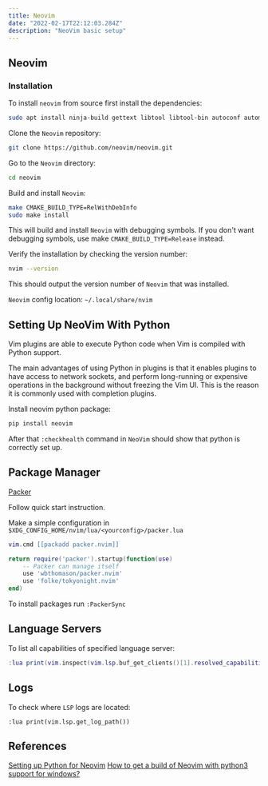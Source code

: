 ```yaml
---
title: Neovim
date: "2022-02-17T22:12:03.284Z"
description: "NeoVim basic setup"
---
```



## Neovim

### Installation

To install `neovim` from source first install the dependencies:

```bash
sudo apt install ninja-build gettext libtool libtool-bin autoconf automake cmake g++ pkg-config unzip
```

Clone the `Neovim` repository:

```bash
git clone https://github.com/neovim/neovim.git
```

Go to the `Neovim` directory:

```bash
cd neovim
```

Build and install `Neovim`:

```bash
make CMAKE_BUILD_TYPE=RelWithDebInfo
sudo make install
```

This will build and install `Neovim` with debugging symbols. If you don't want debugging symbols, use make 
`CMAKE_BUILD_TYPE=Release` instead.

Verify the installation by checking the version number:

```bash
nvim --version
```

This should output the version number of `Neovim` that was installed.


`Neovim` config location: `~/.local/share/nvim`

## Setting Up NeoVim With Python

Vim plugins are able to execute Python code when Vim is compiled with Python support.

The main advantages of using Python in plugins is that it enables plugins to have access to network sockets, and perform long-running or expensive operations in the background without freezing the Vim UI. This is the reason it is commonly used with completion plugins.

Install neovim python package:

```bash
pip install neovim
```

After that `:checkhealth` command in `NeoVim` should show that python is correctly set up.

## Package Manager

[Packer](https://github.com/wbthomason/packer.nvim)

Follow quick start instruction.

Make a simple configuration in `$XDG_CONFIG_HOME/nvim/lua/<yourconfig>/packer.lua`

```lua
vim.cmd [[packadd packer.nvim]]

return require('packer').startup(function(use)
    -- Packer can manage itself
    use 'wbthomason/packer.nvim'
    use 'folke/tokyonight.nvim'
end)
```

To install packages run `:PackerSync`

## Language Servers

To list all capabilities of specified language server:

```lua
:lua print(vim.inspect(vim.lsp.buf_get_clients()[1].resolved_capabilities))
```

## Logs

To check where `LSP` logs are located:

```
:lua print(vim.lsp.get_log_path())
```


## References

[Setting up Python for Neovim](https://github.com/deoplete-plugins/deoplete-jedi/wiki/Setting-up-Python-for-Neovim)
[How to get a build of Neovim with python3 support for windows?](https://stackoverflow.com/questions/40900829/how-to-get-a-build-of-neovim-with-python3-support-for-windows)

